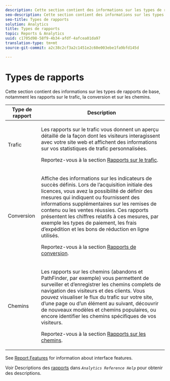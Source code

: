 ```yaml
---
description: Cette section contient des informations sur les types de rapports de base, notamment les rapports sur le trafic, la conversion et sur les chemins.
seo-description: Cette section contient des informations sur les types de rapports de base, notamment les rapports sur le trafic, la conversion et sur les chemins.
seo-title: Types de rapports
solution: Analytics
title: Types de rapports
topic: Reports & Analytics
uuid: c1705d98-58f9-4b34-afdf-4afcea01da97
translation-type: tm+mt
source-git-commit: a2c38c2cf3a2c1451e2c60e003ebe1fa9bfd145d

---
```



# Types de rapports

Cette section contient des informations sur les types de rapports de base, notamment les rapports sur le trafic, la conversion et sur les chemins.

<table id="table_C167C2A2EA4742E9B14DA4F90C6FCEE2"> 
 <thead> 
  <tr> 
   <th colname="col1" class="entry"> Type de rapport </th> 
   <th colname="col2" class="entry"> Description </th> 
  </tr> 
 </thead>
 <tbody> 
  <tr> 
   <td colname="col1"> Trafic </td> 
   <td colname="col2"> <p>Les rapports sur le trafic vous donnent un aperçu détaillé de la façon dont les visiteurs interagissent avec votre site web et affichent des informations sur vos statistiques de trafic personnalisées. </p> <p>Reportez-vous à la section <a href="https://marketing.adobe.com/resources/help/en_US/reference/reports_traffic.html" format="https" scope="external">Rapports sur le trafic</a>. </p> </td> 
  </tr> 
  <tr> 
   <td colname="col1"> Conversion </td> 
   <td colname="col2"> <p>Affiche des informations sur les indicateurs de succès définis. Lors de l’acquisition initiale des licences, vous avez la possibilité de définir des mesures qui indiquent ou fournissent des informations supplémentaires sur les remises de contenu ou les ventes réussies. Ces rapports présentent les chiffres relatifs à ces mesures, par exemple les types de paiement, les frais d’expédition et les bons de réduction en ligne utilisés. </p> <p>Reportez-vous à la section <a href="https://marketing.adobe.com/resources/help/en_US/reference/reports_conversion.html" format="https" scope="external">Rapports de conversion</a>. </p> </td> 
  </tr> 
  <tr> 
   <td colname="col1"> Chemins </td> 
   <td colname="col2"> <p>Les rapports sur les chemins (abandons et PathFinder, par exemple) vous permettent de surveiller et d’enregistrer les chemins complets de navigation des visiteurs et des clients. Vous pouvez visualiser le flux du trafic sur votre site, d’une page ou d’un élément au suivant, découvrir de nouveaux modèles et chemins populaires, ou encore identifier les chemins spécifiques de vos visiteurs. </p> <p>Reportez-vous à la section <a href="https://marketing.adobe.com/resources/help/en_US/reference/reports_paths.html" format="https" scope="external">Rapports sur les chemins</a>. </p> </td> 
  </tr> 
 </tbody> 
</table>

See [Report Features](../../analyze/reports-analytics/overview/report-overview.md#concept_AEA3BBC8167040198E0FECEAB2E0A677) for information about interface features.

Voir Descriptions des [rapports](https://marketing.adobe.com/resources/help/en_US/reference/reports_descriptions.html) dans *`Analytics Reference Help`* pour obtenir des descriptions.
